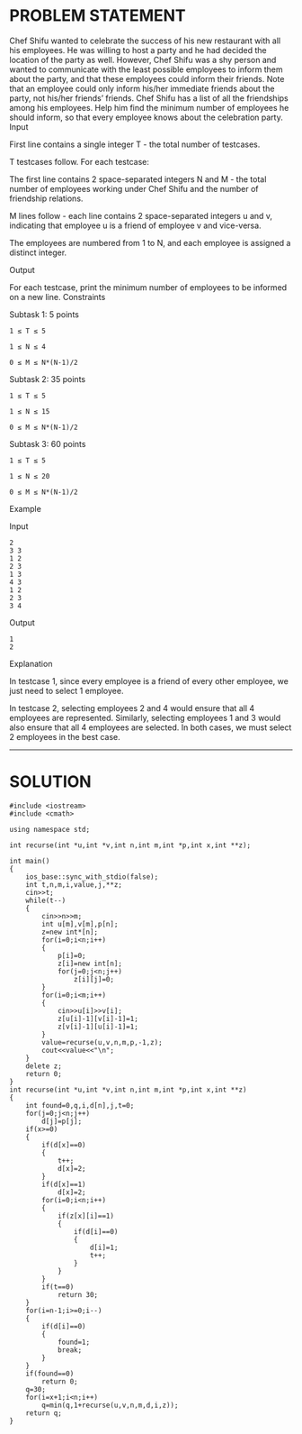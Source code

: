# PROBLEM STATEMENT
Chef Shifu wanted to celebrate the success of his new restaurant with all his employees. He was willing to host a party and he had decided the location of the party as well. However, Chef Shifu was a shy person and wanted to communicate with the least possible employees to inform them about the party, and that these employees could inform their friends.
Note that an employee could only inform his/her immediate friends about the party, not his/her friends’ friends.
Chef Shifu has a list of all the friendships among his employees. Help him find the minimum number of employees he should inform, so that every employee knows about the celebration party.
Input

First line contains a single integer T - the total number of testcases.

T testcases follow. For each testcase:

The first line contains 2 space-separated integers N and M - the total number of employees working under Chef Shifu and the number of friendship relations.

M lines follow - each line contains 2 space-separated integers u and v, indicating that employee u is a friend of employee v and vice-versa.

The employees are numbered from 1 to N, and each employee is assigned a distinct integer.

Output

For each testcase, print the minimum number of employees to be informed on a new line.
Constraints

Subtask 1: 5 points

    1 ≤ T ≤ 5

    1 ≤ N ≤ 4

    0 ≤ M ≤ N*(N-1)/2


Subtask 2: 35 points

    1 ≤ T ≤ 5

    1 ≤ N ≤ 15

    0 ≤ M ≤ N*(N-1)/2


Subtask 3: 60 points

    1 ≤ T ≤ 5

    1 ≤ N ≤ 20

    0 ≤ M ≤ N*(N-1)/2


Example

Input

    2
    3 3
    1 2
    2 3
    1 3
    4 3
    1 2
    2 3
    3 4

Output

    1
    2

Explanation

In testcase 1, since every employee is a friend of every other employee, we just need to select 1 employee.

In testcase 2, selecting employees 2 and 4 would ensure that all 4 employees are represented.
Similarly, selecting employees 1 and 3 would also ensure that all 4 employees are selected.
In both cases, we must select 2 employees in the best case. 

*******************************************************************************************************************************

# SOLUTION

    #include <iostream>
    #include <cmath>
 
    using namespace std;
 
    int recurse(int *u,int *v,int n,int m,int *p,int x,int **z);
     
    int main()
    {
        ios_base::sync_with_stdio(false);
        int t,n,m,i,value,j,**z;
        cin>>t;
        while(t--)
        {
            cin>>n>>m;
            int u[m],v[m],p[n];
            z=new int*[n];
            for(i=0;i<n;i++)
            {   
                p[i]=0;
                z[i]=new int[n];
                for(j=0;j<n;j++)
                    z[i][j]=0;
            }
            for(i=0;i<m;i++)
            {
                cin>>u[i]>>v[i];
                z[u[i]-1][v[i]-1]=1;
                z[v[i]-1][u[i]-1]=1;
            }
            value=recurse(u,v,n,m,p,-1,z);
            cout<<value<<"\n";
        }
        delete z;
        return 0;
    }
    int recurse(int *u,int *v,int n,int m,int *p,int x,int **z)
    {
        int found=0,q,i,d[n],j,t=0;
        for(j=0;j<n;j++)
            d[j]=p[j];
        if(x>=0)
        {
            if(d[x]==0)
            {
                t++;
                d[x]=2;
            }
            if(d[x]==1)
                d[x]=2;
            for(i=0;i<n;i++)
            {
                if(z[x][i]==1)
                {
                    if(d[i]==0)
                    {
                        d[i]=1;
                        t++;
                    }
                }
            }
            if(t==0)
                return 30;
        }
        for(i=n-1;i>=0;i--)
        {
            if(d[i]==0)
            {
                found=1;
                break;
            }
        }
        if(found==0)
            return 0;
        q=30;
        for(i=x+1;i<n;i++)
            q=min(q,1+recurse(u,v,n,m,d,i,z));
        return q;
    }
